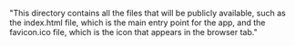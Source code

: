 "This directory contains all the files that will be publicly available, such as the index.html file, which is the main entry point for the app, and the favicon.ico file, which is the icon that appears in the browser tab." 
